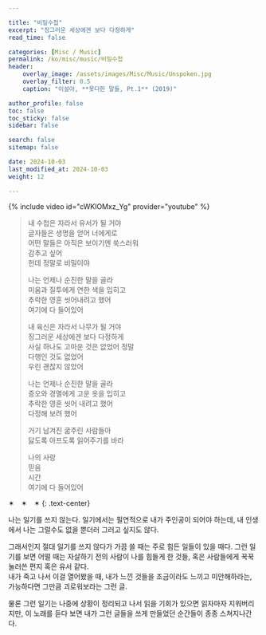 ```yaml
---

title: "비밀수첩"
excerpt: "징그러운 세상에겐 보다 다정하게"
read_time: false

categories: [Misc / Music]
permalink: /ko/misc/music/비밀수첩
header:
    overlay_image: /assets/images/Misc/Music/Unspoken.jpg
    overlay_filter: 0.5
    caption: "이설아, **못다한 말들, Pt.1** (2019)"

author_profile: false
toc: false
toc_sticky: false
sidebar: false

search: false
sitemap: false

date: 2024-10-03
last_modified_at: 2024-10-03
weight: 12

---
```


{% include video id="cWKlOMxz_Yg" provider="youtube" %}

> 내 수첩은 자라서 유서가 될 거야  
글자들은 생명을 얻어 너에게로  
어떤 말들은 아직은 보이기엔 쑥스러워  
감추고 싶어  
헌데 정말로 비밀이야  
> 
> 나는 언제나 순진한 말을 골라  
미움과 질투에게 연한 색을 입히고  
추락한 영혼 씻어내려고 했어  
여기에 다 들어있어  
> 
> 내 육신은 자라서 나무가 될 거야  
징그러운 세상에겐 보다 다정하게  
사실 하나도 고마운 것은 없었어 정말  
다행인 것도 없었어  
우린 괜찮지 않았어  
> 
> 나는 언제나 순진한 말을 골라  
증오와 경멸에게 고운 옷을 입히고  
추락한 영혼 씻어 내려고 했어  
다정해 보려 했어  
> 
> 거기 남겨진 굶주린 사람들아  
닳도록 아프도록 읽어주기를 바라  
> 
> 나의 사랑  
믿음  
시간  
여기에 다 들어있어

✶&emsp;✶&emsp;✶
{: .text-center}

나는 일기를 쓰지 않는다. 일기에서는 필연적으로 내가 주인공이 되어야 하는데, 내 인생에서 나는 그럴수도 없을 뿐더러 그러고 싶지도 않다.  

그래서인지 절대 일기를 쓰지 않다가 가끔 쓸 때는 주로 힘든 일들이 있을 때다. 그런 일기를 보면 어떨 때는 자살하기 전의 사람이 나를 힘들게 한 것들, 혹은 사람들에게 꾹꾹 눌러쓴 편지 혹은 유서 같다.  
내가 죽고 나서 이걸 열어봤을 때, 내가 느낀 것들을 조금이라도 느끼고 미안해하라는, 가능하다면 그만큼 괴로워보라는 그런 글. 

물론 그런 일기는 나중에 상황이 정리되고 나서 읽을 기회가 있으면 읽자마자 지워버리지만, 이 노래를 듣다 보면 내가 그런 글들을 쓰게 만들었던 순간들이 종종 스쳐지나간다.